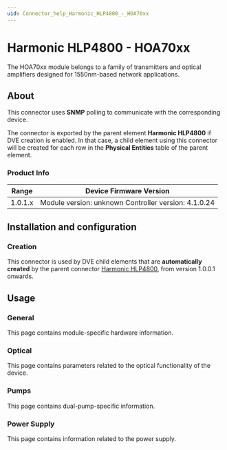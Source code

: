 ```yaml
---
uid: Connector_help_Harmonic_HLP4800_-_HOA70xx
---
```


# Harmonic HLP4800 - HOA70xx

The HOA70xx module belongs to a family of transmitters and optical amplifiers designed for 1550nm-based network applications.

## About

This connector uses **SNMP** polling to communicate with the corresponding device.

The connector is exported by the parent element **Harmonic HLP4800** if DVE creation is enabled. In that case, a child element using this connector will be created for each row in the **Physical Entities** table of the parent element.

### Product Info

| Range     | Device Firmware Version                              |
|------------------|------------------------------------------------------|
| 1.0.1.x          | Module version: unknown Controller version: 4.1.0.24 |

## Installation and configuration

### Creation

This connector is used by DVE child elements that are **automatically created** by the parent connector [Harmonic HLP4800](xref:Connector_help_Harmonic_HLP4800), from version 1.0.0.1 onwards.

## Usage

### General

This page contains module-specific hardware information.

### Optical

This page contains parameters related to the optical functionality of the device.

### Pumps

This page contains dual-pump-specific information.

### Power Supply

This page contains information related to the power supply.
